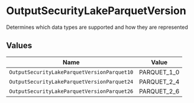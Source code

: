 # OutputSecurityLakeParquetVersion

Determines which data types are supported and how they are represented


## Values

| Name                                        | Value                                       |
| ------------------------------------------- | ------------------------------------------- |
| `OutputSecurityLakeParquetVersionParquet10` | PARQUET_1_0                                 |
| `OutputSecurityLakeParquetVersionParquet24` | PARQUET_2_4                                 |
| `OutputSecurityLakeParquetVersionParquet26` | PARQUET_2_6                                 |